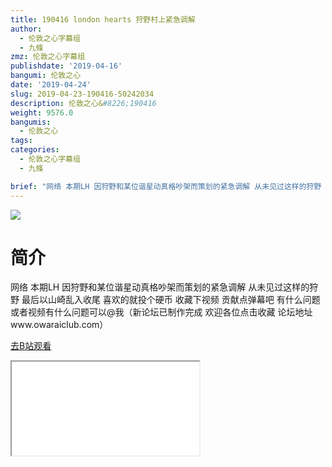 ```yaml
---
title: 190416 london hearts 狩野村上紧急调解
author:
  - 伦敦之心字幕组
  - 九條
zmz: 伦敦之心字幕组
publishdate: '2019-04-16'
bangumi: 伦敦之心
date: '2019-04-24'
slug: 2019-04-23-190416-50242034
description: 伦敦之心&#8226;190416
weight: 9576.0
bangumis:
  - 伦敦之心
tags:
categories:
  - 伦敦之心字幕组
  - 九條

brief: "网络 本期LH 因狩野和某位谐星动真格吵架而策划的紧急调解 从未见过这样的狩野 最后以山崎乱入收尾 喜欢的就投个硬币 收藏下视频 贡献点弹幕吧 有什么问题或者视频有什么问题可以@我（新论坛已制作完成 欢迎各位点击收藏 论坛地址www.owaraiclub.com）"
---
```

![](https://i.imgur.com/UPW4Fdj.jpg)
# 简介  
网络
本期LH 因狩野和某位谐星动真格吵架而策划的紧急调解 从未见过这样的狩野 最后以山崎乱入收尾 喜欢的就投个硬币 收藏下视频 贡献点弹幕吧 有什么问题或者视频有什么问题可以@我（新论坛已制作完成 欢迎各位点击收藏 论坛地址www.owaraiclub.com）  

[去B站观看](https://www.bilibili.com/video/av50242034/)
<div class ="resp-container"><iframe class="testiframe" src="//player.bilibili.com/player.html?aid=50242034"", scrolling="no", allowfullscreen="true" > </iframe></div> 
